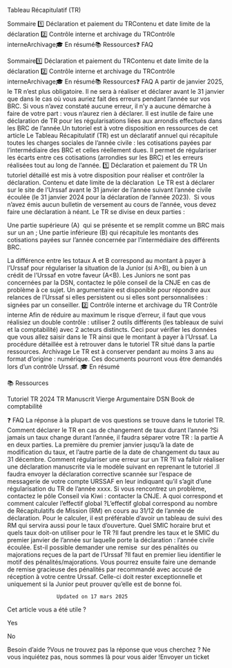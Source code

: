 



Tableau Récapitulatif (TR)

Sommaire 
1️⃣ Déclaration et paiement du TRContenu et date limite de la déclaration 2️⃣ Contrôle interne et archivage du TRContrôle interneArchivage🎓 En résumé📚 Ressources❓ FAQ



Sommaire1️⃣ Déclaration et paiement du TRContenu et date limite de la déclaration 2️⃣ Contrôle interne et archivage du TRContrôle interneArchivage🎓 En résumé📚 Ressources❓ FAQ
A partir de janvier 2025, le TR n’est plus obligatoire. Il ne sera à réaliser et déclarer avant le 31 janvier que dans le cas où vous auriez fait des erreurs pendant l’année sur vos BRC.  Si vous n’avez constaté aucune erreur, il n’y a aucune démarche à faire de votre part : vous n’aurez rien à déclarer. Il est inutile de faire une déclaration de TR pour les régularisations liées aux arrondis effectués dans les BRC de l’année.Un tutoriel est à votre disposition en ressources de cet article 
Le Tableau Récapitulatif (TR) est un déclaratif annuel qui récapitule toutes les charges sociales de l’année civile : les cotisations payées par l’intermédiaire des BRC et celles réellement dues. Il permet de régulariser les écarts entre ces cotisations (arrondies sur les BRC) et les erreurs réalisées tout au long de l’année.
1️⃣ Déclaration et paiement du TR
Un tutoriel détaillé est mis à votre disposition pour réaliser et contrôler la déclaration.
Contenu et date limite de la déclaration 
Le TR est à déclarer sur le site de l’Urssaf avant le 31 janvier de l’année suivant l’année civile écoulée (le 31 janvier 2024 pour la déclaration de l’année 2023). 
Si vous n’avez émis aucun bulletin de versement au cours de l’année, vous devez faire une déclaration à néant.
Le TR se divise en deux parties : 

Une partie supérieure (A)  qui se présente et se remplit comme un BRC mais sur un an ;
Une partie inférieure (B) qui récapitule les montants des cotisations payées sur l’année concernée par l’intermédiaire des différents BRC.

La différence entre les totaux A et B correspond au montant à payer à l’Urssaf pour régulariser la situation de la Junior (si A>B), ou bien à un crédit de l’Urssaf en votre faveur (A<B).
Les Juniors ne sont pas concernées par la DSN, contactez le pôle conseil de la CNJE en cas de problème à ce sujet. Un argumentaire est disponible pour répondre aux relances de l’Urssaf si elles persistent ou si elles sont personnalisées : signées par un conseiller.
2️⃣ Contrôle interne et archivage du TR
Contrôle interne
Afin de réduire au maximum le risque d’erreur, il faut que vous réalisiez un double contrôle : utiliser 2 outils différents (les tableaux de suivi et la comptabilité) avec 2 acteurs distincts. Ceci pour vérifier les données que vous allez saisir dans le TR ainsi que le montant à payer à l’Urssaf. La procédure détaillée est à retrouver dans le tutoriel TR situé dans la partie ressources.
Archivage
Le TR est à conserver pendant au moins 3 ans au format d’origine : numérique. Ces documents pourront vous être demandés lors d’un contrôle Urssaf.
🎓 En résumé

📚 Ressources

Tutoriel TR 2024
TR Manuscrit Vierge
Argumentaire DSN
Book de comptabilité

❓ FAQ
La réponse à la plupart de vos questions se trouve dans le tutoriel TR.
Comment déclarer le TR en cas de changement de taux durant l’année ?Si jamais un taux change durant l’année, il faudra séparer votre TR : la partie A en deux parties. La première du premier janvier jusqu’à la date de modification du taux, et l’autre partie de la date de changement du taux au 31 décembre.
Comment régulariser une erreur sur un TR ?Il va falloir réaliser une déclaration manuscrite via le modèle suivant en reprenant le tutoriel .Il faudra envoyer la déclaration corrective scannée sur l’espace de messagerie de votre compte URSSAF en leur indiquant qu’il s’agit d’une régularisation du TR de l’année xxxx. Si vous rencontrez un problème, contactez le pôle Conseil via Kiwi : contacter la CNJE.
A quoi correspond et comment calculer l’effectif global ?L’effectif global correspond au nombre de Récapitulatifs de Mission (RM) en cours au 31/12 de l’année de déclaration. Pour le calculer, il est préférable d’avoir un tableau de suivi des RM qui servira aussi pour le taux d’ouverture.
Quel SMIC horaire brut et quels taux doit-on utiliser pour le TR ?Il faut prendre les taux et le SMIC du premier janvier de l’année sur laquelle porte la déclaration : l’année civile écoulée.
Est-il possible demander une remise  sur des pénalités ou majorations reçues de la part de l’Urssaf ?Il faut en premier lieu identifier le motif des pénalités/majorations. Vous pourrez ensuite faire une demande de remise gracieuse des pénalités par recommandé avec accusé de réception à votre centre Urssaf. Celle-ci doit rester exceptionnelle et uniquement si la Junior peut prouver qu’elle est de bonne foi.


					Updated on 17 mars 2025				



Cet article vous a été utile ?




Yes



No





Besoin d’aide ?Vous ne trouvez pas la réponse que vous cherchez ? Ne vous inquiétez pas, nous sommes là pour vous aider !Envoyer un ticket

